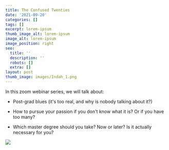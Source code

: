 ```yaml
---
title: The Confused Twenties
date: '2021-09-20'
categories: []
tags: []
excerpt: lorem-ipsum
thumb_image_alt: lorem-ipsum
image_alt: lorem-ipsum
image_position: right
seo:
  title: ''
  description: ''
  robots: []
  extra: []
layout: post
thumb_image: images/Indah_1.png
---
```

In this zoom webinar series, we will talk about:

*   Post-grad blues (it's too real, and why is nobody talking about it?)

*   How to pursue your passion if you don't know what it is? Or if you have too many? 

*   Which master degree should you take? Now or later? Is it actually necessary for you?

![](images/Indah\_1.png)
